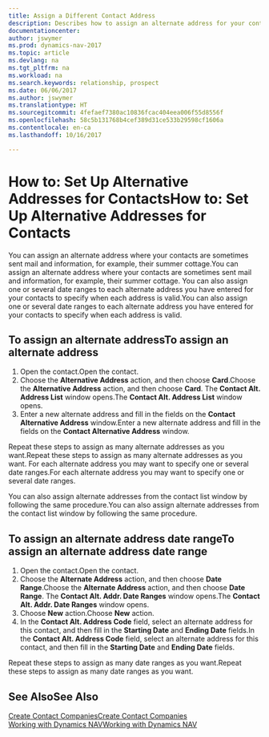 ```yaml
---
title: Assign a Different Contact Address
description: Describes how to assign an alternate address for your contacts or prospects, where they are sometimes sent information.
documentationcenter: 
author: jswymer
ms.prod: dynamics-nav-2017
ms.topic: article
ms.devlang: na
ms.tgt_pltfrm: na
ms.workload: na
ms.search.keywords: relationship, prospect
ms.date: 06/06/2017
ms.author: jswymer
ms.translationtype: HT
ms.sourcegitcommit: 4fefaef7380ac10836fcac404eea006f55d8556f
ms.openlocfilehash: 58c5b131768b4cef389d31ce533b29598cf1606a
ms.contentlocale: en-ca
ms.lasthandoff: 10/16/2017

---
```

# <a name="how-to-set-up-alternative-addresses-for-contacts"></a><span data-ttu-id="059c6-103">How to: Set Up Alternative Addresses for Contacts</span><span class="sxs-lookup"><span data-stu-id="059c6-103">How to: Set Up Alternative Addresses for Contacts</span></span>
<span data-ttu-id="059c6-104">You can assign an alternate address where your contacts are sometimes sent mail and information, for example, their summer cottage.</span><span class="sxs-lookup"><span data-stu-id="059c6-104">You can assign an alternate address where your contacts are sometimes sent mail and information, for example, their summer cottage.</span></span> <span data-ttu-id="059c6-105">You can also assign one or several date ranges to each alternate address you have entered for your contacts to specify when each address is valid.</span><span class="sxs-lookup"><span data-stu-id="059c6-105">You can also assign one or several date ranges to each alternate address you have entered for your contacts to specify when each address is valid.</span></span>

## <a name="to-assign-an-alternate-address"></a><span data-ttu-id="059c6-106">To assign an alternate address</span><span class="sxs-lookup"><span data-stu-id="059c6-106">To assign an alternate address</span></span>
1. <span data-ttu-id="059c6-107">Open the contact.</span><span class="sxs-lookup"><span data-stu-id="059c6-107">Open the contact.</span></span>
2. <span data-ttu-id="059c6-108">Choose the **Alternative Address** action, and then choose **Card**.</span><span class="sxs-lookup"><span data-stu-id="059c6-108">Choose the **Alternative Address** action, and then choose **Card**.</span></span> <span data-ttu-id="059c6-109">The **Contact Alt. Address List** window opens.</span><span class="sxs-lookup"><span data-stu-id="059c6-109">The **Contact Alt. Address List** window opens.</span></span>
3. <span data-ttu-id="059c6-110">Enter a new alternate address and fill in the fields on the **Contact Alternative Address** window.</span><span class="sxs-lookup"><span data-stu-id="059c6-110">Enter a new alternate address and fill in the fields on the **Contact Alternative Address** window.</span></span>

<span data-ttu-id="059c6-111">Repeat these steps to assign as many alternate addresses as you want.</span><span class="sxs-lookup"><span data-stu-id="059c6-111">Repeat these steps to assign as many alternate addresses as you want.</span></span> <span data-ttu-id="059c6-112">For each alternate address you may want to specify one or several date ranges.</span><span class="sxs-lookup"><span data-stu-id="059c6-112">For each alternate address you may want to specify one or several date ranges.</span></span>

<span data-ttu-id="059c6-113">You can also assign alternate addresses from the contact list window by following the same procedure.</span><span class="sxs-lookup"><span data-stu-id="059c6-113">You can also assign alternate addresses from the contact list window by following the same procedure.</span></span>

## <a name="to-assign-an-alternate-address-date-range"></a><span data-ttu-id="059c6-114">To assign an alternate address date range</span><span class="sxs-lookup"><span data-stu-id="059c6-114">To assign an alternate address date range</span></span>
1. <span data-ttu-id="059c6-115">Open the contact.</span><span class="sxs-lookup"><span data-stu-id="059c6-115">Open the contact.</span></span>
2. <span data-ttu-id="059c6-116">Choose the **Alternate Address** action, and then choose **Date Range**.</span><span class="sxs-lookup"><span data-stu-id="059c6-116">Choose the **Alternate Address** action, and then choose **Date Range**.</span></span> <span data-ttu-id="059c6-117">The **Contact Alt. Addr. Date Ranges** window opens.</span><span class="sxs-lookup"><span data-stu-id="059c6-117">The **Contact Alt. Addr. Date Ranges** window opens.</span></span>
3. <span data-ttu-id="059c6-118">Choose **New** action.</span><span class="sxs-lookup"><span data-stu-id="059c6-118">Choose **New** action.</span></span>
4. <span data-ttu-id="059c6-119">In the **Contact Alt. Address Code** field, select an alternate address for this contact, and then fill in the **Starting Date** and **Ending Date** fields.</span><span class="sxs-lookup"><span data-stu-id="059c6-119">In the **Contact Alt. Address Code** field, select an alternate address for this contact, and then fill in the **Starting Date** and **Ending Date** fields.</span></span>

<span data-ttu-id="059c6-120">Repeat these steps to assign as many date ranges as you want.</span><span class="sxs-lookup"><span data-stu-id="059c6-120">Repeat these steps to assign as many date ranges as you want.</span></span>

## <a name="see-also"></a><span data-ttu-id="059c6-121">See Also</span><span class="sxs-lookup"><span data-stu-id="059c6-121">See Also</span></span>
[<span data-ttu-id="059c6-122">Create Contact Companies</span><span class="sxs-lookup"><span data-stu-id="059c6-122">Create Contact Companies</span></span>](marketing-create-contact-companies.md)  
[<span data-ttu-id="059c6-123">Working with Dynamics NAV</span><span class="sxs-lookup"><span data-stu-id="059c6-123">Working with Dynamics NAV</span></span>](ui-work-product.md)

